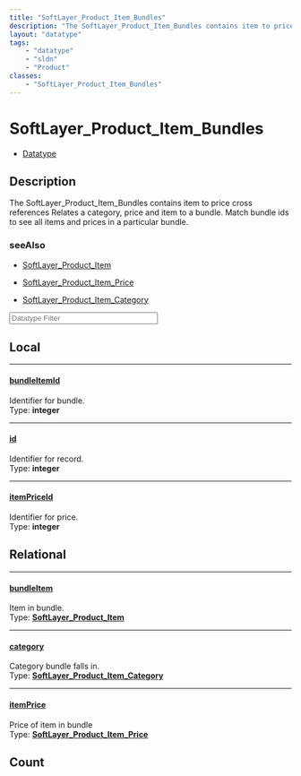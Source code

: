 ```yaml
---
title: "SoftLayer_Product_Item_Bundles"
description: "The SoftLayer_Product_Item_Bundles contains item to price cross references Relates a category, price and item to a bundl... "
layout: "datatype"
tags:
    - "datatype"
    - "sldn"
    - "Product"
classes:
    - "SoftLayer_Product_Item_Bundles"
---
```


# SoftLayer_Product_Item_Bundles
<div id='service-datatype'>
    <ul id='sldn-reference-tabs'>
        <li id='datatype'> <a href='/reference/datatypes/SoftLayer_Product_Item_Bundles' >Datatype</a></li>
    </ul>
</div>

## Description 


The SoftLayer_Product_Item_Bundles contains item to price cross references Relates a category, price and item to a bundle.  Match bundle ids to see all items and prices in a particular bundle. 



### seeAlso

* [SoftLayer_Product_Item](/reference/datatypes/SoftLayer_Product_Item )


* [SoftLayer_Product_Item_Price](/reference/services/SoftLayer_Product_Item_Price )


* [SoftLayer_Product_Item_Category](/reference/services/SoftLayer_Product_Item_Category )




<!-- Filer BEGIN -->
<div class="view-filters">
        <div class="clearfix">
            <div class="search-input-box">
                <input placeholder="Datatype Filter" onkeyup="titleSearch(inputId='prop-input', divId='properties', elementClass='prop-row')" 
                    type="text" id="prop-input" value="" size="30" maxlength="128" class="form-text">
            </div>
        </div>
</div>
<!-- Filer END -->

<div id="properties" class="content">
<div id="localProperties" class="prop-content" >

## Local
<div class="prop-row">

-----
[bundleItemId]: #bundleitemid
#### [bundleItemId]
Identifier for bundle.  
<span class="type-label">Type: </span>**integer**  



</div>
<div class="prop-row">

-----
[id]: #id
#### [id]
Identifier for record.  
<span class="type-label">Type: </span>**integer**  



</div>
<div class="prop-row">

-----
[itemPriceId]: #itempriceid
#### [itemPriceId]
Identifier for price.  
<span class="type-label">Type: </span>**integer**  



</div>
</div>
<!-- LOCAL PROPERTY END -->

<div id="relationalProperties"  class="prop-content" >

## Relational
<div class="prop-row">

-----
[bundleItem]: #bundleitem
#### [bundleItem]
Item in bundle.  
<span class="type-label">Type: </span>**<a href='/reference/datatypes/SoftLayer_Product_Item'>SoftLayer_Product_Item </a>**  



</div>
<div class="prop-row">

-----
[category]: #category
#### [category]
Category bundle falls in.  
<span class="type-label">Type: </span>**<a href='/reference/datatypes/SoftLayer_Product_Item_Category'>SoftLayer_Product_Item_Category </a>**  



</div>
<div class="prop-row">

-----
[itemPrice]: #itemprice
#### [itemPrice]
Price of item in bundle  
<span class="type-label">Type: </span>**<a href='/reference/datatypes/SoftLayer_Product_Item_Price'>SoftLayer_Product_Item_Price </a>**  



</div>

## Count
</div>


